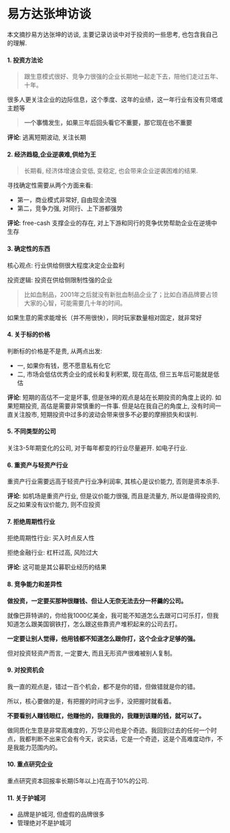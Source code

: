 # 易方达张坤访谈

本文摘抄易方达张坤的访谈, 主要记录访谈中对于投资的一些思考, 也包含我自己的理解.

#### 1. 投资方法论

> 跟生意模式很好、竞争力很强的企业长期地一起走下去，陪他们走过五年、十年。

很多人更关注企业的边际信息，这个季度、这年的业绩，这一年行业有没有贝塔或主题等

> **一个事情发生，如果三年后回头看它不重要，那它现在也不重要** 

**评论**: 逃离短期波动, 关注长期

#### 2. 经济趋稳,企业逆袭难,供给为王

> 长期看, 经济体增速会变低, 变稳定, 也会带来企业逆袭困难的结果.

寻找确定性需要从两个方面来看:

- 第一，商业模式非常好, 自由现金流强
- 第二，竞争力强, 对同行、上下游都强势

**评论**: free-cash 支撑企业的存在, 对上下游和同行的竞争优势帮助企业在逆境中生存

#### 3. 确定性的东西

核心观点: 行业供给侧很大程度决定企业盈利

投资逻辑: 投资在供给侧限制性强的企业

> 比如血制品，2001年之后就没有新批血制品企业了；比如白酒品牌要占领大家的心智，可能需要几十年的时间。

如果生意的需求能增长（并不用很快），同时玩家数量相对固定，就非常好

#### 4. 关于标的价格

判断标的价格是不是贵, 从两点出发:

- 一, 如果你有钱，愿不愿意私有化它
- 二, 市场会低估优秀企业的成长和复利积累, 现在高估, 但三五年后可能就是低估

**评论**: 短期的高估不一定是坏事, 但是张坤的观点是站在长期投资的角度上说的. 如果短期投资, 高估是需要非常慎重的一件事. 但是站在我自己的角度上, 没有时间一直关注股市, 短期投资中过多的波动会带来很多不必要的摩擦损失和误判.

#### 5. 不同类型的公司

关注3-5年期变化的公司, 对于每年都变的行业尽量避开. 如电子行业.

#### 6. 重资产与轻资产行业

重资产行业需要远高于轻资产行业净利润率, 其核心是议价能力, 否则是资本杀手.

**评论**: 如机场是重资产行业, 但是议价能力很强, 而且是流量方, 所以是值得投资的, 反之如果没有议价能力, 则不应投资

#### 7. 拒绝周期性行业

拒绝周期性行业: 买入时点反人性

拒绝金融行业: 杠杆过高, 风险过大

**评论**: 这可能是其公募职业经历的结果

#### 8. 竞争能力和差异性

**做投资，一定要买那种很赚钱、但让人无奈无法去分一杯羹的公司。**

就像巴菲特讲的，你给我1000亿美金，我可能不知道怎么去跟可口可乐打，但我知道怎么跟美国钢铁打，怎么跟这些靠资产堆积起来的公司去打。

**一定要让别人觉得，他用钱都不知道怎么跟你打，这个企业才足够的强。**

但对投资轻资产而言, 一定要大, 而且无形资产很难被别人复制。

#### 9. 对投资机会 

我一直的观点是，错过一百个机会，都不是你的错，但做错就是你的错。

所以，核心要做的是，有把握的时间才出手，没把握时就看着。

**不要看别人赚钱眼红，他赚他的，我赚我的，我赚到该赚的钱，就可以了。**

做同质化生意是非常高难度的，万华公司也是个奇迹。我回到过去的任何一个时点，我都判断不出来它会有今天，说实话，它是一个奇迹，这是个高难度动作，不是我能力范围内的。

#### 10. 重点研究企业

重点研究资本回报率长期(5年以上)在高于10%的公司.

#### 11. 关于护城河

- 品牌是护城河, 但虚假的品牌很多
- 管理绝对不是护城河